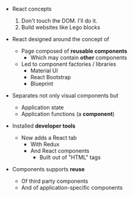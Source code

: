  - React concepts
	 1. Don't touch the DOM. I'll do it.
	 2. Build websites like Lego blocks

- React designed around the concept of
	- Page composed of **reusable components**
		- Which may contain **other** components
	- Led to component factories / libraries
		- Material UI
		- React Bootstrap
		- Blueprint
- Separates not only visual components but
	- Application state
	- Application functions (a **component**)
- Installed **developer tools**
	- Now adds a React tab
		- With Redux
		- And React components
			- Built out of "HTML" tags
- Components supports **reuse** 
	- Of third party components
	- And of application-specific components